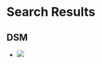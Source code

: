 <!-- @format -->

# Search Results

## DSM
* ![](https://ultimaker.invisionapp.com/dsm/ultimaker/ultimaker-com/asset/components/)
